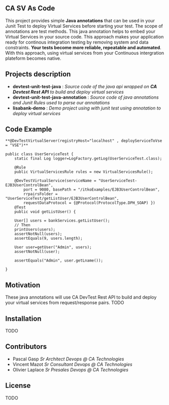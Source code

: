 ## CA SV As Code

This project provides simple **Java annotations** that can be used  in your Junit Test to deploy Virtual Services before starting your test. The scope of annotations are test methods.
This java annotation helps to embed your Virtual Services in your source code. This approach makes your application ready for continous integration testing by removing system and data constraints. **Your tests become more reliable, repeatable and automated**.
With this approach, using virtual services from your Continuous intergration plateform becomes native. 

## Projects description
- **devtest-unit-test-java** : *Source code of the java api wrapped on **CA Devtest Rest API** to build and deploy virtual services*
- **devtest-unit-test-java-annotation** : *Source code of java annotations and Junit Rules used to parse our annotations*
- **lisabank-demo** : *Demo project using with junit test using annotation to deploy virtual services*

## Code Example

	
	**@DevTestVirtualServer(registryHost="localhost" , deployServiceToVse = "VSE")**

	public class UserServiceTest {
		static final Log logger=LogFactory.getLog(UserServiceTest.class);
		
		@Rule
		public VirtualServicesRule rules = new VirtualServicesRule();
	
		@DevTestVirtualService(serviceName = "UserServiceTest-EJB3UserControlBean", 
			port = 9080, basePath = "/itkoExamples/EJB3UserControlBean",
			rrpairsFolder = "UserServiceTest/getListUser/EJB3UserControlBean", 
			requestDataProtocol = {@Protocol(ProtocolType.DPH_SOAP) })
		@Test
		public void getListUser() {
		
		User[] users = bankServices.getListUser();
		// Then
		printUsers(users);
		assertNotNull(users);
		assertEquals(9, users.length);
		
		User user=getUser("Admin", users);
		assertNotNull(user);
		
		assertEquals("Admin", user.getLname());

	}
	

## Motivation
These java annotations will use CA DevTest Rest API to build and deploy your virtual services from request/response pairs. 
TODO

## Installation

TODO


## Contributors

- Pascal Gasp *Sr Architect Devops @ CA Technologies*
- Vincent Mazot *Sr Consultant Devops @ CA Technologies*
- Olivier Laplace  *Sr Presales Devops @ CA Technologies*

## License

TODO
